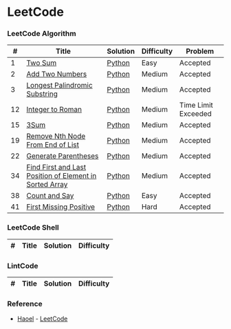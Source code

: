 LeetCode
========

### LeetCode Algorithm



| # | Title | Solution | Difficulty | Problem |
|---| ----- | -------- | ---------- | ------- |
|1|[Two Sum](https://oj.leetcode.com/problems/two-sum/)| [Python](./Solution/Python/twoSum.py)|Easy|Accepted|
|2|[Add Two Numbers](https://oj.leetcode.com/problems/add-two-numbers/)| [Python](./Solution/Python/addTwoNumbers.py)|Medium|Accepted|
|3|[Longest Palindromic Substring](https://oj.leetcode.com/problems/longest-palindromic-substring/)| [Python](./Solution/Python/longestPalindrome.py)|Medium|Accepted|
|12|[Integer to Roman](https://oj.leetcode.com/problems/integer-to-roman/)| [Python](./Solution/Python/intToRoman.py)|Medium|Time Limit Exceeded|
|15|[3Sum](https://oj.leetcode.com/problems/3sum/)| [Python](./Solution/Python/threeSum.py)|Medium|Accepted|
|19|[Remove Nth Node From End of List](https://oj.leetcode.com/problems/remove-nth-node-from-end-of-list/)| [Python](./Solution/Python/removeNthFromEnd.py)|Medium|Accepted|
|22|[Generate Parentheses](https://oj.leetcode.com/problems/generate-parentheses/)| [Python](./Solution/Python/generateParenthesis.py)|Medium|Accepted|
|34|[Find First and Last Position of Element in Sorted Array](https://oj.leetcode.com/problems/find-first-and-last-position-of-element-in-sorted-array/)| [Python](./Solution/Python/searchRange.py)|Medium|Accepted|
|38|[Count and Say](https://oj.leetcode.com/problems/fcount-and-say/)| [Python](./Solution/Python/countAndSay.py)|Easy|Accepted|
|41|[First Missing Positive](https://oj.leetcode.com/problems/first-missing-positive/)| [Python](./Solution/Python/firstMissingPositive.py)|Hard|Accepted|


### LeetCode Shell


| # | Title | Solution | Difficulty |
|---| ----- | -------- | ---------- |

### LintCode    

| # | Title | Solution | Difficulty |
|---| ----- | -------- | ---------- |


### Reference

- [Haoel](https://github.com/haoel) - [LeetCode](https://github.com/haoel/leetcode)
